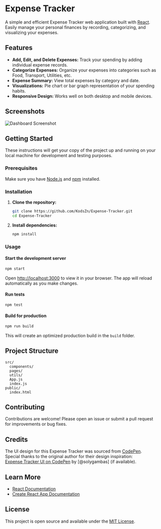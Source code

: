 # Expense Tracker

A simple and efficient Expense Tracker web application built with [React](https://reactjs.org/). Easily manage your personal finances by recording, categorizing, and visualizing your expenses.

## Features

- **Add, Edit, and Delete Expenses:** Track your spending by adding individual expense records.
- **Categorize Expenses:** Organize your expenses into categories such as Food, Transport, Utilities, etc.
- **Expense Summary:** View total expenses by category and date.
- **Visualizations:** Pie chart or bar graph representation of your spending habits.
- **Responsive Design:** Works well on both desktop and mobile devices.

## Screenshots

![Dashboard Screenshot](image.png)

## Getting Started

These instructions will get your copy of the project up and running on your local machine for development and testing purposes.

### Prerequisites

Make sure you have [Node.js](https://nodejs.org/) and [npm](https://www.npmjs.com/) installed.

### Installation

1. **Clone the repository:**
   ```bash
   git clone https://github.com/KodsZn/Expense-Tracker.git
   cd Expense-Tracker
   ```

2. **Install dependencies:**
   ```bash
   npm install
   ```

### Usage

#### Start the development server

```bash
npm start
```

Open [http://localhost:3000](http://localhost:3000) to view it in your browser. The app will reload automatically as you make changes.

#### Run tests

```bash
npm test
```

#### Build for production

```bash
npm run build
```

This will create an optimized production build in the `build` folder.

## Project Structure

```
src/
  components/
  pages/
  utils/
  App.js
  index.js
public/
  index.html
```

## Contributing

Contributions are welcome! Please open an issue or submit a pull request for improvements or bug fixes.

## Credits

The UI design for this Expense Tracker was sourced from [CodePen](codepen.io).  
Special thanks to the original author for their design inspiration:  
[Expense Tracker UI on CodePen](https://codepen.io/solygambas/pen/OJbqyro) by [@solygambas] (if available).

## Learn More

- [React Documentation](https://reactjs.org/)
- [Create React App Documentation](https://facebook.github.io/create-react-app/docs/getting-started)

## License

This project is open source and available under the [MIT License](LICENSE).